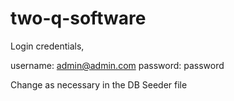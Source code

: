 # two-q-software

Login credentials,

username: admin@admin.com
password: password

Change as necessary in the DB Seeder file
